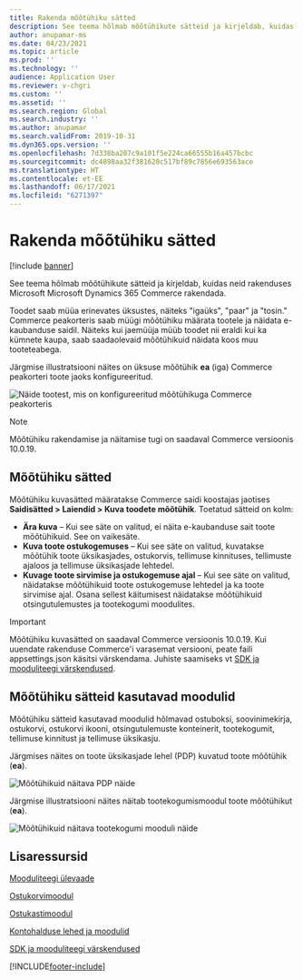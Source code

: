 ```yaml
---
title: Rakenda mõõtühiku sätted
description: See teema hõlmab mõõtühikute sätteid ja kirjeldab, kuidas neid rakenduses Microsoft Microsoft Dynamics 365 Commerce rakendada.
author: anupamar-ms
ms.date: 04/23/2021
ms.topic: article
ms.prod: ''
ms.technology: ''
audience: Application User
ms.reviewer: v-chgri
ms.custom: ''
ms.assetid: ''
ms.search.region: Global
ms.search.industry: ''
ms.author: anupamar
ms.search.validFrom: 2019-10-31
ms.dyn365.ops.version: ''
ms.openlocfilehash: 7d338ba207c9a101f5e224ca66555b16a457bcbc
ms.sourcegitcommit: dc4898aa32f381620c517bf89c7856e693563ace
ms.translationtype: HT
ms.contentlocale: et-EE
ms.lasthandoff: 06/17/2021
ms.locfileid: "6271397"
---
```

# <a name="apply-unit-of-measure-settings"></a>Rakenda mõõtühiku sätted

[!include [banner](includes/banner.md)]

See teema hõlmab mõõtühikute sätteid ja kirjeldab, kuidas neid rakenduses Microsoft Microsoft Dynamics 365 Commerce rakendada.

Toodet saab müüa erinevates üksustes, näiteks "igaüks", "paar" ja "tosin." Commerce peakorteris saab müügi mõõtühiku määrata tootele ja näidata e-kaubanduse saidil. Näiteks kui jaemüüja müüb toodet nii eraldi kui ka kümnete kaupa, saab saadaolevaid mõõtühikuid näidata koos muu tooteteabega.

Järgmise illustratsiooni näites on üksuse mõõtühik **ea** (iga) Commerce peakorteri toote jaoks konfigureeritud.

![Näide tootest, mis on konfigureeritud mõõtühikuga Commerce peakorteris](./media/Productunit-headquarters.PNG)

> [!NOTE]
> Mõõtühiku rakendamise ja näitamise tugi on saadaval Commerce versioonis 10.0.19.

## <a name="unit-of-measure-settings"></a>Mõõtühiku sätted

Mõõtühiku kuvasätted määratakse Commerce saidi koostajas jaotises **Saidisätted \> Laiendid \> Kuva toodete mõõtühik**. Toetatud sätteid on kolm:

- **Ära kuva** – Kui see säte on valitud, ei näita e-kaubanduse sait toote mõõtühikuid. See on vaikesäte.
- **Kuva toote ostukogemuses** – Kui see säte on valitud, kuvatakse mõõtühik toote üksikasjades, ostukorvis, tellimuse kinnituses, tellimuste ajaloos ja tellimuse üksikasjade lehtedel.
- **Kuvage toote sirvimise ja ostukogemuse ajal** – Kui see säte on valitud, näidatakse mõõtühikuid toote ostukogemuse lehtedel ja ka toote sirvimise ajal. Osana sellest käitumisest näidatakse mõõtühikuid otsingutulemustes ja tootekogumi moodulites.

> [!IMPORTANT]
> Mõõtühiku kuvasätted on saadaval Commerce versioonis 10.0.19. Kui uuendate rakenduse Commerce'i varasemat versiooni, peate faili appsettings.json käsitsi värskendama. Juhiste saamiseks vt [SDK ja mooduliteegi värskendused](e-commerce-extensibility/sdk-updates.md#update-the-appsettingsjson-file).

## <a name="modules-that-use-unit-of-measure-settings"></a>Mõõtühiku sätteid kasutavad moodulid

Mõõtühiku sätteid kasutavad moodulid hõlmavad ostuboksi, soovinimekirja, ostukorvi, ostukorvi ikooni, otsingutulemuste konteinerit, tootekogumit, tellimuse kinnitust ja tellimuse üksikasju.

Järgmises näites on toote üksikasjade lehel (PDP) kuvatud toote mõõtühik (**ea**).

![Mõõtühikuid näitava PDP näide](./media/Productunit-PDP.png)

Järgmise illustratsiooni näites näitab tootekogumismoodul toote mõõtühikut (**ea**).

![Mõõtühikuid näitava tootekogumi mooduli näide](./media/Productunit-productcollection.png)

## <a name="additional-resources"></a>Lisaressursid

[Mooduliteegi ülevaade](starter-kit-overview.md)

[Ostukorvimoodul](add-cart-module.md)

[Ostukastimoodul](add-buy-box.md)

[Kontohalduse lehed ja moodulid](account-management.md)

[SDK ja mooduliteegi värskendused](e-commerce-extensibility/sdk-updates.md)

[!INCLUDE[footer-include](../includes/footer-banner.md)]
